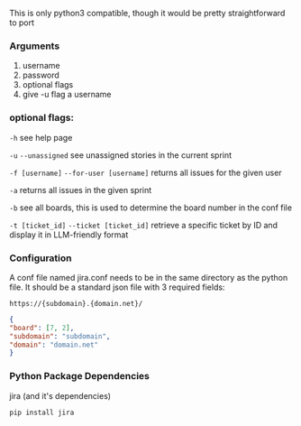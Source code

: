 This is only python3 compatible, though it would be pretty straightforward to port

### Arguments
1. username
2. password
3. optional flags
4. give -u flag a username


### optional flags:
`-h` see help page


`-u` `--unassigned` see unassigned stories in the current sprint


`-f [username]` `--for-user [username]` returns all issues for the given user


`-a` returns all issues in the given sprint


`-b` see all boards, this is used to determine the board number in the conf file


`-t [ticket_id]` `--ticket [ticket_id]` retrieve a specific ticket by ID and display it in LLM-friendly format

### Configuration
A conf file named jira.conf needs to be in the same directory as the python file. It should be a standard json file with 3 required fields:

`https://{subdomain}.{domain.net}/`

```json
{
"board": [7, 2],
"subdomain": "subdomain",
"domain": "domain.net"
}
```

### Python Package Dependencies
jira (and it's dependencies)

`pip install jira`
